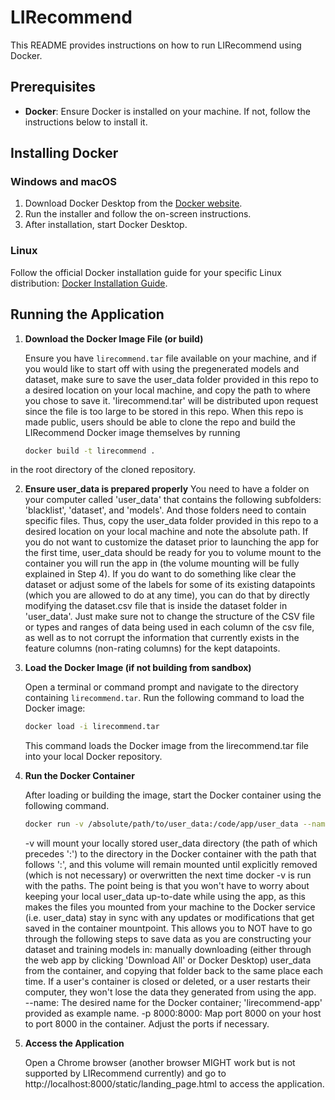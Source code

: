 # LIRecommend

This README provides instructions on how to run LIRecommend using Docker.

## Prerequisites

- **Docker**: Ensure Docker is installed on your machine. If not, follow the instructions below to install it.

## Installing Docker

### Windows and macOS

1. Download Docker Desktop from the [Docker website](https://www.docker.com/products/docker-desktop).
2. Run the installer and follow the on-screen instructions.
3. After installation, start Docker Desktop.

### Linux

Follow the official Docker installation guide for your specific Linux distribution: [Docker Installation Guide](https://docs.docker.com/engine/install/).

## Running the Application

1. **Download the Docker Image File (or build)**

   Ensure you have `lirecommend.tar` file available on your machine, and if you would like to start off with using the pregenerated models and dataset, make sure to save the user_data folder provided in this repo to a desired location on your local machine, and copy the path to where you chose to save it. 'lirecommend.tar' will be distributed upon request since the file is too large to be stored in this repo. When this repo is made public, users should be able to clone the repo and build the LIRecommend Docker image themselves by running
   ```bash
   docker build -t lirecommend .
   ```
in the root directory of the cloned repository.

2. **Ensure user_data is prepared properly**
   You need to have a folder on your computer called 'user_data' that contains the following subfolders: 'blacklist', 'dataset', and 'models'. And those folders need to contain specific files. Thus, copy the user_data folder provided in this repo to a desired location on your local machine and note the absolute path. If you do not want to customize the dataset prior to launching the app for the first time, user_data should be ready for you to volume mount to the container you will run the app in (the volume mounting will be fully explained in Step 4). If you do want to do something like clear the dataset or adjust some of the labels for some of its existing datapoints (which you are allowed to do at any time), you can do that by directly modifying the dataset.csv file that is inside the dataset folder in 'user_data'. Just make sure not to change the structure of the CSV file or types and ranges of data being used in each column of the csv file, as well as to not corrupt the information that currently exists in the feature columns (non-rating columns) for the kept datapoints.   

3. **Load the Docker Image (if not building from sandbox)**

   Open a terminal or command prompt and navigate to the directory containing `lirecommend.tar`. Run the following command to load the Docker image:

   ```bash
   docker load -i lirecommend.tar
   ```

   This command loads the Docker image from the lirecommend.tar file into your local Docker repository.

4. **Run the Docker Container**

   After loading or building the image, start the Docker container using the following command.

   ```bash
   docker run -v /absolute/path/to/user_data:/code/app/user_data --name lirecommend-app -p 8000:8000 lirecommend
   ```
   -v will mount your locally stored user_data directory (the path of which precedes ':') to the directory in the Docker container with the path that follows ':', and this volume will remain mounted until explicitly removed (which is not necessary) or overwritten the next time docker -v is run with the paths. The point being is that you won't have to worry about keeping your local user_data up-to-date while using the app, as this makes the files you mounted from your machine to the Docker service (i.e. user_data) stay in sync with any updates or modifications that get saved in the container mountpoint. This allows you to NOT have to go through the following steps to save data as you are constructing your dataset and training models in: manually downloading (either through the web app by clicking 'Download All' or Docker Desktop) user_data from the container, and copying that folder back to the same place each time. If a user's container is closed or deleted, or a user restarts their computer, they won't lose the data they generated from using the app.   
   --name: The desired name for the Docker container; 'lirecommend-app' provided as example name. 
   -p 8000:8000: Map port 8000 on your host to port 8000 in the container. Adjust the ports if necessary.

5. **Access the Application**

    Open a Chrome browser (another browser MIGHT work but is not supported by LIRecommend currently) and go to http://localhost:8000/static/landing_page.html to access the application.



   
